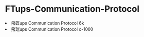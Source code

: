 # FTups-Communication-Protocol
<li>飛碟ups Communication Protocol 6k</li>
<li>飛瑞ups Communication Protocol c-1000</li>
